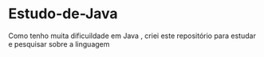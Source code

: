 # Estudo-de-Java
Como tenho muita dificuildade em Java , criei este repositório para estudar e pesquisar sobre a linguagem
